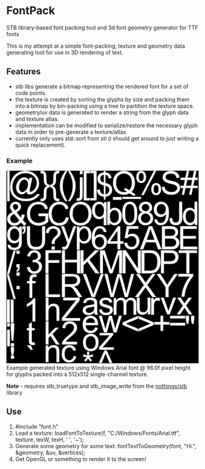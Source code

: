 # FontPack
STB library-based font packing tool and 3d font geometry generator for TTF fonts

This is my attempt at a simple font-packing, texture and geometry data generating tool for use in 3D rendering of text.

## Features
- stb libs generate a bitmap representing the rendered font for a set of code points.  
- the texture is created by sorting the glyphs by size and packing them into a bitmap by bin-packing using a tree to partition the texture space. 
- geometry/uv data is generated to render a string from the glyph data and texture atlas.  
- implementation can be modified to serialize/restore the necessary glyph data in order to pre-generate a texture/atlas
- currently only uses std::sort from stl (i should get around to just writing a quick replacement).

### Example
![Example Image](/example.png?raw=true "Example image")
Example generated texture using Windows Arial font @ 96.0f pixel height for glyphs packed into a 512x512 single-channel texture.

**Note** - requires stb_truetype and stb_image_write from the [nothings/stb](https://github.com/nothings/stb) library

## Use
1. #include "font.h"
2. Load a texture: loadFontToTexture(f, "C:/Windows/Fonts/Arial.ttf", texture, texW, texH, ' ', '~');
3. Generate some geometry for some text: fontTextToGeometry(font, "Hi.", &geometry, &uv, &vertices);
4. Get OpenGL or something to render it to the screen!



